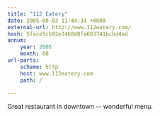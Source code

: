 ```yaml
---
title: "112 Eatery"
date: 2005-08-03 11:44:34 +0000
external-url: http://www.112eatery.com/
hash: 5face5cb92e346848fa683741bcbd4ad
annum:
    year: 2005
    month: 08
url-parts:
    scheme: http
    host: www.112eatery.com
    path: /

---
```


Great restaurant in downtown -- wonderful menu.
